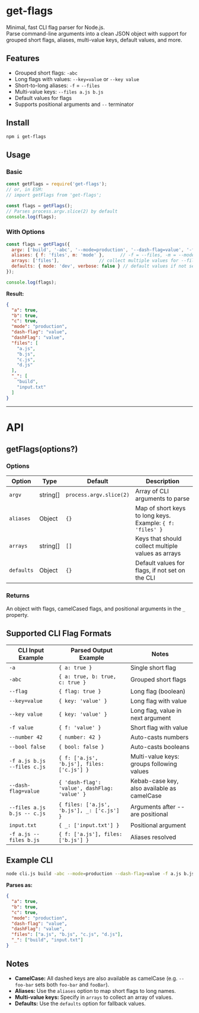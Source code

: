 # get-flags

Minimal, fast CLI flag parser for Node.js.  
Parse command-line arguments into a clean JSON object with support for grouped short flags,
aliases, multi-value keys, default values, and more.

## Features

- Grouped short flags: `-abc`
- Long flags with values: `--key=value` or `--key value`
- Short-to-long aliases: `-f` = `--files`
- Multi-value keys: `--files a.js b.js`
- Default values for flags
- Supports positional arguments and `--` terminator

## Install

```bash
npm i get-flags
```

## Usage

### Basic

```js
const getFlags = require('get-flags');
// or, in ESM:
// import getFlags from 'get-flags';

const flags = getFlags();
// Parses process.argv.slice(2) by default
console.log(flags);
```

### With Options

```js
const flags = getFlags({
  argv: ['build', '-abc', '--mode=production', '--dash-flag=value', '-f', 'a.js', 'b.js', 'c.js', '--files', 'd.js', '--', 'input.txt'],
  aliases: { f: 'files', m: 'mode' },      // -f = --files, -m = --mode
  arrays: ['files'],               // collect multiple values for --files and -f
  defaults: { mode: 'dev', verbose: false } // default values if not set in CLI
});

console.log(flags);
```

**Result:**

```json
{
  "a": true,
  "b": true,
  "c": true,
  "mode": "production",
  "dash-flag": "value",
  "dashFlag": "value",
  "files": [
    "a.js",
    "b.js",
    "c.js",
    "d.js"
  ],
  "_": [
    "build",
    "input.txt"
  ]
}
```

---

# API

## getFlags(options?)

### Options

| Option     | Type       | Default                  | Description                                                   |
|------------|------------| ------------------------ |---------------------------------------------------------------|
| `argv`     | string[]   | `process.argv.slice(2)`  | Array of CLI arguments to parse                               |
| `aliases`  | Object     | `{}`                     | Map of short keys to long keys.<br>Example: `{ f: 'files' }`  |
| `arrays`   | string[]   | `[]`                     | Keys that should collect multiple values as arrays            |
| `defaults` | Object     | `{}`                     | Default values for flags, if not set on the CLI               |

### Returns

An object with flags, camelCased flags, and positional arguments in the `_` property.

## Supported CLI Flag Formats

| CLI Input Example                | Parsed Output Example                         | Notes                                       |
|----------------------------------|-----------------------------------------------|---------------------------------------------|
| `-a`                             | `{ a: true }`                                 | Single short flag                           |
| `-abc`                           | `{ a: true, b: true, c: true }`               | Grouped short flags                         |
| `--flag`                         | `{ flag: true }`                              | Long flag (boolean)                         |
| `--key=value`                    | `{ key: 'value' }`                            | Long flag with value                        |
| `--key value`                    | `{ key: 'value' }`                            | Long flag, value in next argument           |
| `-f value`                       | `{ f: 'value' }`                              | Short flag with value                       |
| `--number 42`                    | `{ number: 42 }`                              | Auto-casts numbers                          |
| `--bool false`                   | `{ bool: false }`                             | Auto-casts booleans                         |
| `-f a.js b.js`<br>`--files c.js` | `{ f: ['a.js', 'b.js'], files: ['c.js'] }`    | Multi-value keys: groups following values   |
| `--dash-flag=value`              | `{ 'dash-flag': 'value', dashFlag: 'value' }` | Kebab-case key, also available as camelCase |
| `--files a.js b.js -- c.js`      | `{ files: ['a.js', 'b.js'], _: ['c.js'] }`    | Arguments after -- are positional           |
| `input.txt`                      | `{ _: ['input.txt'] }`                        | Positional argument                         |
| `-f a.js --files b.js`           | `{ f: ['a.js'], files: ['b.js'] }`            | Aliases resolved                            |


## Example CLI

```bash
node cli.js build -abc --mode=production --dash-flag=value -f a.js b.js c.js --files d.js -- input.txt
```

**Parses as:**

```json
{
  "a": true,
  "b": true,
  "c": true,
  "mode": "production",
  "dash-flag": "value",
  "dashFlag": "value",
  "files": ["a.js", "b.js", "c.js", "d.js"],
  "_": ["build", "input.txt"]
}
```

## Notes

- **CamelCase:** All dashed keys are also available as camelCase (e.g. `--foo-bar` sets both `foo-bar` and `fooBar`).
- **Aliases:** Use the `aliases` option to map short flags to long names.
- **Multi-value keys:** Specify in `arrays` to collect an array of values.
- **Defaults:** Use the `defaults` option for fallback values.
